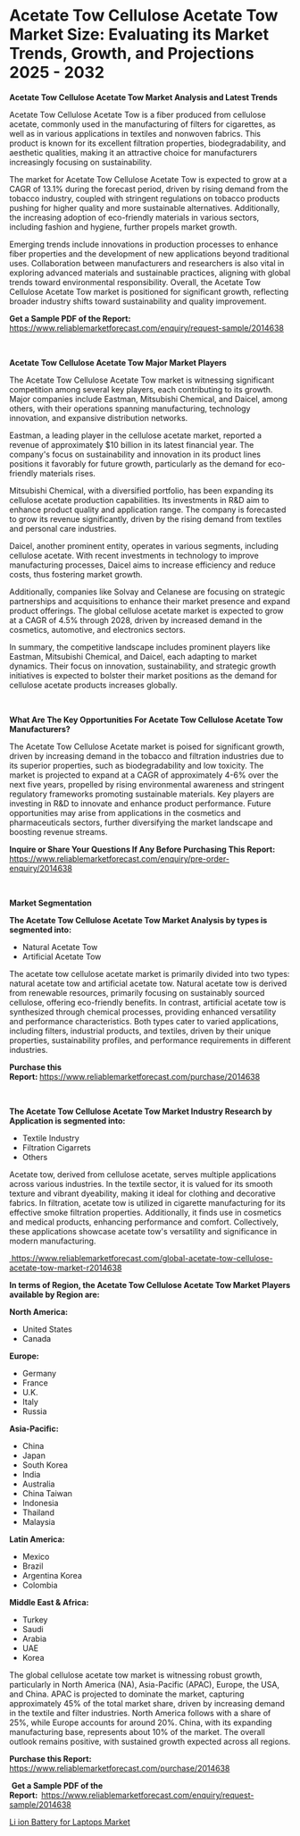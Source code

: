 <p><h1>Acetate Tow Cellulose Acetate Tow Market Size: Evaluating its Market Trends, Growth, and Projections 2025 - 2032</h1></p><p><strong>Acetate Tow Cellulose Acetate Tow Market Analysis and Latest Trends</strong></p>
<p><p>Acetate Tow Cellulose Acetate Tow is a fiber produced from cellulose acetate, commonly used in the manufacturing of filters for cigarettes, as well as in various applications in textiles and nonwoven fabrics. This product is known for its excellent filtration properties, biodegradability, and aesthetic qualities, making it an attractive choice for manufacturers increasingly focusing on sustainability.</p><p>The market for Acetate Tow Cellulose Acetate Tow is expected to grow at a CAGR of 13.1% during the forecast period, driven by rising demand from the tobacco industry, coupled with stringent regulations on tobacco products pushing for higher quality and more sustainable alternatives. Additionally, the increasing adoption of eco-friendly materials in various sectors, including fashion and hygiene, further propels market growth. </p><p>Emerging trends include innovations in production processes to enhance fiber properties and the development of new applications beyond traditional uses. Collaboration between manufacturers and researchers is also vital in exploring advanced materials and sustainable practices, aligning with global trends toward environmental responsibility. Overall, the Acetate Tow Cellulose Acetate Tow market is positioned for significant growth, reflecting broader industry shifts toward sustainability and quality improvement.</p></p>
<p><strong>Get a Sample PDF of the Report:&nbsp;</strong> <a href="https://www.reliablemarketforecast.com/enquiry/request-sample/2014638?utm_campaign=3307&utm_medium=2&utm_source=Github&utm_content=ia&utm_term=29032025&utm_id=acetate-tow-cellulose-acetate-tow">https://www.reliablemarketforecast.com/enquiry/request-sample/2014638</a></p>
<p>&nbsp;</p>
<p><strong>Acetate Tow Cellulose Acetate Tow Major Market Players</strong></p>
<p><p>The Acetate Tow Cellulose Acetate Tow market is witnessing significant competition among several key players, each contributing to its growth. Major companies include Eastman, Mitsubishi Chemical, and Daicel, among others, with their operations spanning manufacturing, technology innovation, and expansive distribution networks.</p><p>Eastman, a leading player in the cellulose acetate market, reported a revenue of approximately $10 billion in its latest financial year. The company's focus on sustainability and innovation in its product lines positions it favorably for future growth, particularly as the demand for eco-friendly materials rises.</p><p>Mitsubishi Chemical, with a diversified portfolio, has been expanding its cellulose acetate production capabilities. Its investments in R&D aim to enhance product quality and application range. The company is forecasted to grow its revenue significantly, driven by the rising demand from textiles and personal care industries.</p><p>Daicel, another prominent entity, operates in various segments, including cellulose acetate. With recent investments in technology to improve manufacturing processes, Daicel aims to increase efficiency and reduce costs, thus fostering market growth.</p><p>Additionally, companies like Solvay and Celanese are focusing on strategic partnerships and acquisitions to enhance their market presence and expand product offerings. The global cellulose acetate market is expected to grow at a CAGR of 4.5% through 2028, driven by increased demand in the cosmetics, automotive, and electronics sectors.</p><p>In summary, the competitive landscape includes prominent players like Eastman, Mitsubishi Chemical, and Daicel, each adapting to market dynamics. Their focus on innovation, sustainability, and strategic growth initiatives is expected to bolster their market positions as the demand for cellulose acetate products increases globally.</p></p>
<p>&nbsp;</p>
<p><strong>What Are The Key Opportunities For Acetate Tow Cellulose Acetate Tow Manufacturers?</strong></p>
<p><p>The Acetate Tow Cellulose Acetate market is poised for significant growth, driven by increasing demand in the tobacco and filtration industries due to its superior properties, such as biodegradability and low toxicity. The market is projected to expand at a CAGR of approximately 4-6% over the next five years, propelled by rising environmental awareness and stringent regulatory frameworks promoting sustainable materials. Key players are investing in R&D to innovate and enhance product performance. Future opportunities may arise from applications in the cosmetics and pharmaceuticals sectors, further diversifying the market landscape and boosting revenue streams.</p></p>
<p><strong>Inquire or Share Your Questions If Any Before Purchasing This Report:</strong> <a href="https://www.reliablemarketforecast.com/enquiry/pre-order-enquiry/2014638?utm_campaign=3307&utm_medium=2&utm_source=Github&utm_content=ia&utm_term=29032025&utm_id=acetate-tow-cellulose-acetate-tow">https://www.reliablemarketforecast.com/enquiry/pre-order-enquiry/2014638</a></p>
<p>&nbsp;</p>
<p><strong>Market Segmentation</strong></p>
<p><strong>The Acetate Tow Cellulose Acetate Tow Market Analysis by types is segmented into:</strong></p>
<p><ul><li>Natural Acetate Tow</li><li>Artificial Acetate Tow</li></ul></p>
<p><p>The acetate tow cellulose acetate market is primarily divided into two types: natural acetate tow and artificial acetate tow. Natural acetate tow is derived from renewable resources, primarily focusing on sustainably sourced cellulose, offering eco-friendly benefits. In contrast, artificial acetate tow is synthesized through chemical processes, providing enhanced versatility and performance characteristics. Both types cater to varied applications, including filters, industrial products, and textiles, driven by their unique properties, sustainability profiles, and performance requirements in different industries.</p></p>
<p><strong>Purchase this Report:&nbsp;</strong><a href="https://www.reliablemarketforecast.com/purchase/2014638?utm_campaign=3307&utm_medium=2&utm_source=Github&utm_content=ia&utm_term=29032025&utm_id=acetate-tow-cellulose-acetate-tow">https://www.reliablemarketforecast.com/purchase/2014638</a></p>
<p>&nbsp;</p>
<p><strong>The Acetate Tow Cellulose Acetate Tow Market Industry Research by Application is segmented into:</strong></p>
<p><ul><li>Textile Industry</li><li>Filtration Cigarrets</li><li>Others</li></ul></p>
<p><p>Acetate tow, derived from cellulose acetate, serves multiple applications across various industries. In the textile sector, it is valued for its smooth texture and vibrant dyeability, making it ideal for clothing and decorative fabrics. In filtration, acetate tow is utilized in cigarette manufacturing for its effective smoke filtration properties. Additionally, it finds use in cosmetics and medical products, enhancing performance and comfort. Collectively, these applications showcase acetate tow's versatility and significance in modern manufacturing.</p></p>
<p><a href="https://www.reliablemarketforecast.com/global-acetate-tow-cellulose-acetate-tow-market-r2014638?utm_campaign=3307&utm_medium=2&utm_source=Github&utm_content=ia&utm_term=29032025&utm_id=acetate-tow-cellulose-acetate-tow">&nbsp;https://www.reliablemarketforecast.com/global-acetate-tow-cellulose-acetate-tow-market-r2014638</a></p>
<p><strong>In terms of Region, the Acetate Tow Cellulose Acetate Tow Market Players available by Region are:</strong></p>
<p>
    <p> <strong> North America: </strong>
        <ul>
            <li>United States</li>
            <li>Canada</li>
        </ul>
        </p> 
    <p> <strong> Europe: </strong>
        <ul>
            <li>Germany</li>
            <li>France</li>
            <li>U.K.</li>
            <li>Italy</li>
            <li>Russia</li>
        </ul>
        </p> 
    <p> <strong> Asia-Pacific: </strong>
        <ul>
            <li>China</li>
            <li>Japan</li>
            <li>South Korea</li>
            <li>India</li>
            <li>Australia</li>
            <li>China Taiwan</li>
            <li>Indonesia</li>
            <li>Thailand</li>
            <li>Malaysia</li>
        </ul>
        </p> 
    <p> <strong> Latin America: </strong>
        <ul>
            <li>Mexico</li>
            <li>Brazil</li>
            <li>Argentina Korea</li>
            <li>Colombia</li>
        </ul>
        </p> 
    <p> <strong> Middle East & Africa: </strong>
        <ul>
            <li>Turkey</li>
            <li>Saudi</li>
            <li>Arabia</li>
            <li>UAE</li>
            <li>Korea</li>
        </ul>
    </p>
    </p>
<p><p>The global cellulose acetate tow market is witnessing robust growth, particularly in North America (NA), Asia-Pacific (APAC), Europe, the USA, and China. APAC is projected to dominate the market, capturing approximately 45% of the total market share, driven by increasing demand in the textile and filter industries. North America follows with a share of 25%, while Europe accounts for around 20%. China, with its expanding manufacturing base, represents about 10% of the market. The overall outlook remains positive, with sustained growth expected across all regions.</p></p>
<p><strong>Purchase this Report: </strong><a href="https://www.reliablemarketforecast.com/purchase/2014638?utm_campaign=3307&utm_medium=2&utm_source=Github&utm_content=ia&utm_term=29032025&utm_id=acetate-tow-cellulose-acetate-tow">https://www.reliablemarketforecast.com/purchase/2014638</a></p>
<p>&nbsp;<strong>Get a Sample PDF of the Report:&nbsp;&nbsp;</strong><a href="https://www.reliablemarketforecast.com/enquiry/request-sample/2014638?utm_campaign=3307&utm_medium=2&utm_source=Github&utm_content=ia&utm_term=29032025&utm_id=acetate-tow-cellulose-acetate-tow">https://www.reliablemarketforecast.com/enquiry/request-sample/2014638</a></p>
<p><strong></strong></p>
<p><p><a href="https://github.com/debowflaggqw/Market-Research-Report-List-1/blob/main/li-ion-battery-for-laptops-market.md?utm_campaign=3307&utm_medium=2&utm_source=Github&utm_content=ia&utm_term=29032025&utm_id=acetate-tow-cellulose-acetate-tow">Li ion Battery for Laptops Market</a></p></p>